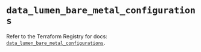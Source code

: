 # `data_lumen_bare_metal_configurations`

Refer to the Terraform Registry for docs: [`data_lumen_bare_metal_configurations`](https://registry.terraform.io/providers/lumentech/lumen/3.0.0/docs/data-sources/bare_metal_configurations).
